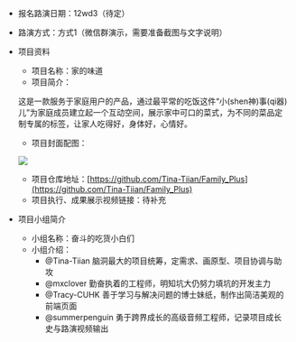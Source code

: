 - 报名路演日期：12wd3（待定）
- 路演方式：方式1（微信群演示，需要准备截图与文字说明）
- 项目资料
    - 项目名称：家的味道
    - 项目简介：

    这是一款服务于家庭用户的产品，通过最平常的吃饭这件“小(shen神)事(qi器)儿”为家庭成员建立起一个互动空间，展示家中可口的菜式，为不同的菜品定制专属的标签，让家人吃得好，身体好，心情好。

    - 项目封面配图：
    
    ![](http://wx1.sinaimg.cn/mw690/760ab58dgy1fdz3pk22fqj216a0ng0vl.jpg)
    - 项目仓库地址：[https://github.com/Tina-Tiian/Family_Plus](https://github.com/Tina-Tiian/Family_Plus)
    - 项目执行、成果展示视频链接：待补充
- 项目小组简介
    - 小组名称：奋斗的吃货小白们
    - 小组介绍：
      - @Tina-Tiian 脑洞最大的项目统筹，定需求、画原型、项目协调与助攻
      - @mxclover 勤奋执着的工程师，明知坑大仍努力填坑的开发主力
      - @Tracy-CUHK 善于学习与解决问题的博士妹纸，制作出简洁美观的前端页面
      - @summerpenguin 勇于跨界成长的高级音频工程师，记录项目成长史与路演视频输出
